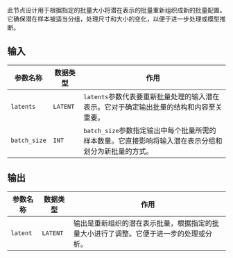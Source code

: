 
此节点设计用于根据指定的批量大小将潜在表示的批量重新组织成新的批量配置。它确保潜在样本被适当分组，处理尺寸和大小的变化，以便于进一步处理或模型推断。

## 输入

| 参数名称 | 数据类型 | 作用 |
| --- | --- | --- |
| `latents` | `LATENT` | `latents`参数代表要重新批量处理的输入潜在表示。它对于确定输出批量的结构和内容至关重要。 |
| `batch_size` | `INT` | `batch_size`参数指定输出中每个批量所需的样本数量。它直接影响将输入潜在表示分组和划分为新批量的方式。 |

## 输出

| 参数名称 | 数据类型 | 作用 |
| --- | --- | --- |
| `latent` | `LATENT` | 输出是重新组织的潜在表示批量，根据指定的批量大小进行了调整。它便于进一步的处理或分析。 |
